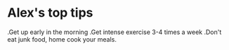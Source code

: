 # Alex's top tips

.Get up early in the morning
.Get intense exercise 3-4 times a week
.Don't eat junk food, home cook your meals.
